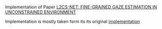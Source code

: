 Implementation of Paper [L2CS-NET: FINE-GRAINED GAZE ESTIMATION IN UNCONSTRAINED ENVIRONMENT](https://arxiv.org/abs/2203.03339)

Implementation is mostly taken form its its original [implementation](https://github.com/Ahmednull/L2CS-Net)
